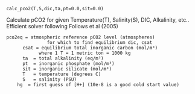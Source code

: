 ```
calc_pco2(T,S,dic,ta,pt=0.0,sit=0.0)
```

Calculate pCO2 for given Temperature(T), Salinity(S), DIC, Alkalinity, etc.. Efficient solver following Follows et al (2005)

```
pco2eq = atmospheric reference pCO2 level (atmospheres)
               for which to find equilibrium dic, csat
      csat = equilibrium total inorganic carbon (mol/m³)
            where 1 T = 1 metric ton = 1000 kg
      ta  = total alkalinity (eq/m³)
      pt  = inorganic phosphate (mol/m³)
      sit = inorganic silicate (mol/m³)
      T   = temperature (degrees C)
      S   = salinity (PSU)
    hg  = first guess of [H+] (10e-8 is a good cold start value)
```
